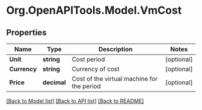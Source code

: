 # Org.OpenAPITools.Model.VmCost

## Properties

Name | Type | Description | Notes
------------ | ------------- | ------------- | -------------
**Unit** | **string** | Cost period | [optional] 
**Currency** | **string** | Currency of cost | [optional] 
**Price** | **decimal** | Cost of the virtual machine for the period | [optional] 

[[Back to Model list]](../README.md#documentation-for-models) [[Back to API list]](../README.md#documentation-for-api-endpoints) [[Back to README]](../README.md)

